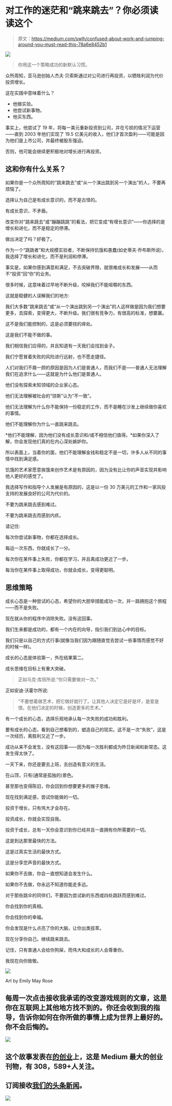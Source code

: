 # 对工作的迷茫和“跳来跳去”？你必须读读这个

> 原文：<https://medium.com/swlh/confused-about-work-and-jumping-around-you-must-read-this-78a6e8452b1>

![](img/57c502191733e683af3d7e3c292bd6b0.png)

> 你用这一个策略成功的新默认习惯。

众所周知，亚马逊创始人杰夫·贝索斯通过对公司进行再投资，以牺牲利润为代价投资增长。

这在实践中意味着什么？

*   他做实验。
*   他尝试新事物。
*   他买东西。

事实上，他尝试了 19 年，将每一美元重新投资到公司，并在亏损的情况下运营——直到 2003 年他们实现了 19.5 亿美元的收入，他们才首次盈利——可能是因为他们是上市公司，并最终被股东强迫。

否则，他可能会继续更积极地对增长进行再投资。

## 这和你有什么关系？

如果你是一个众所周知的“跳来跳去”或“从一个演出跳到另一个演出”的人，不要再烦恼了。

选择认为自己是有成长意识的，而不是古怪的。

有成长意识，不矛盾。

改变你对“跳来跳去”或“蹦蹦跳跳”的看法，把它变成“有增长意识”——你选择的是增长和进化，而不是稳定的停滞。

做出决定了吗？好极了。

作为一个“跳跳者”和大规模实验者，不断保持饥饿和愚蠢(如史蒂夫·乔布斯所说)，我选择了增长和进化，而不是利润和停滞。

事实是，如果你感到满意和满足，不去突破界限，就很难成长和发展——从而不“投资”回“你”的业务。

很多时候，这意味着过早地不断升级，咬掉我们不能咀嚼的东西。

这就是稳健的人误解我们的地方:

我们大多数“跳来跳去”或“从一个演出跳到另一个演出”的人这样做是因为我们想要更多，去探索，变得更大，不断升级。我们很有竞争力，有很高的标准，想要赢。

这不是我们能控制的，这是必须要挠的痒处。

这是我们不能不做的事。

我们相信我们应得的，并且知道有一天我们会找到金子。

我们宁愿冒着失败的风险进行远射，也不愿走捷径。

人们对我们不屑一顾的原因是因为人们是普通人，而我们不是——普通人无法理解我们在追求什么——这就是为什么他们是普通人。

他们没有探索未知领域的企业家心态。

他们无法理解被社会的“琼斯”认为“不一致”。

他们无法理解为什么你不能保持一份稳定的工作，而不是睡在沙发上继续做你喜欢的事情。

他们不能理解你为什么一直跳来跳去。

*他们不能理解，因为他们没有成长意识和/或不相信他们值得。*如果你深入了解，你会发现他们真的在内心深处嫉妒你。

所以表面上，当着你的面，他们不能理解金钱和稳定不是一切，许多人从不同的事情中找到满足感。

饥饿的艺术家愿意挨饿来创作艺术是有原因的，因为没有比让你的声音实现并影响他人更好的感觉了。

我选择写作和指导个人发展是有原因的，这是以一份 30 万美元的工作和一家风投支持的发展良好的公司为代价的。

不要为跳来跳去感到难过。

不要为跳来跳去而感到内疚。

请记住:

每次你尝试新事物，你都在选择成长。

每运一次东西，你就成长了一分。

每次你在某件事上失败，你都在学习，并且离成功更近了一步。

每当你在某件事上取得成功，你就会成长，变得更聪明。

## 思维策略

成长心态是一种尝试的心态，希望你的大胆举措能成功一次，并一路拥抱这个旅程——而不是失败。

现在就从你的程序中消除失败。没有这回事。

我们生来都是成功的，都有一个内在的向导，指引我们到达心中的目标。

我们只是以自己的方式行事(就像当我们因为跟随直觉去尝试一些事情而感觉不好的时候一样)。

成长的心态是体验第一，外在结果第二。

成长思维在目标上有重大突破。

> 正如马克·库班所说:“你只需要做对一次。”

正如安迪·沃霍尔所说:

> “不要想着做艺术，把它做好就行了。让其他人决定它是好是坏，是爱是恨。在他们决定的时候，创造更多的艺术。”

有一个成长的心态，选择乐观地承认每一次失败的成功和胜利。

要有成长的心态，看到自己想看到的，塑造自己的现实。这不是一次“失败”，这是一次经历，离胜利又近了一步。

成功从来不会发生，没有这回事——因为每一次胜利都成为昨日新闻和新常态。这发生得太快了。

一天下来，你还是要去上班，去创造有意义的生活。

在山顶，只有(通常是孤独的)景色。

甚至那也变得陈旧，你会回到你想要更多的猴子思维。

现在找到满足感，尝试你能做的一切。

投资于增长，只有伟大才会存在。

投资成长，你就会实现自我。

投资于成长，总有一天你会意识到你已经并且一直拥有你所需要的一切。

这是到达那里最快的方法。

这是过真实生活的最快方式。

这是分享您声音的最快方式。

如果你不去做，你会一直想知道会发生什么。

如果你不去做，你永远不知道你能走多远。

对于那些跳伞的同伴们，不要因为尝试新的东西或四处跳跃而感到难过。

你会找到你的真相。

你会找到你的幸福。

你会发现是什么点亮了你的大脑，让你出类拔萃。

现在分享你自己。继续跳来跳去。

记住，只有普通人会给你狗屎，而伟大和成长的人会尊重你。

我现在向你致敬。

![](img/a346b2667d6bcd0b307c5429b4276fea.png)

Art by Emily May Rose

## 每周一次点击接收我承诺的改变游戏规则的文章，这是你在互联网上其他地方找不到的。你还会收到我的指导，告诉你如何在你所做的事情上成为世界上最好的。你不会后悔的。

[![](img/308a8d84fb9b2fab43d66c117fcc4bb4.png)](https://medium.com/swlh)

## 这个故事发表在[的创业](https://medium.com/swlh)上，这是 Medium 最大的创业刊物，有 308，589+人关注。

## 订阅接收[我们的头条新闻](http://growthsupply.com/the-startup-newsletter/)。

[![](img/b0164736ea17a63403e660de5dedf91a.png)](https://medium.com/swlh)
